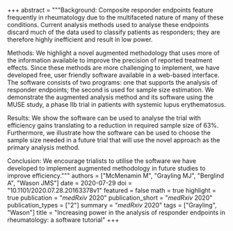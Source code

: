 +++
abstract = """Background: Composite responder endpoints feature frequently in rheumatology due to the multifaceted nature of many of these conditions. Current analysis methods used to analyse these endpoints discard much of the data used to classify patients as responders; they are therefore highly inefficient and result in low power.

Methods: We highlight a novel augmented methodology that uses more of the information available to improve the precision of reported treatment effects. Since these methods are more challenging to implement, we have developed free, user friendly software available in a web-based interface. The software consists of two programs: one that supports the analysis of responder endpoints; the second is used for sample size estimation. We demonstrate the augmented analysis method and its software using the MUSE study, a phase IIb trial in patients with systemic lupus erythematosus.

Results: We show the software can be used to analyse the trial with efficiency gains translating to a reduction in required sample size of 63%. Furthermore, we illustrate how the software can be used to choose the sample size needed in a future trial that will use the novel approach as the primary analysis method.

Conclusion: We encourage trialists to utilise the software we have developed to implement augmented methodology in future studies to improve efficiency."""
authors = ["McMenamin M", "Grayling MJ", "Berglind A", "Wason JMS"]
date = 2020-07-29
doi = "10.1101/2020.07.28.20163378v1"
featured = false
math = true
highlight = true
publication = "*medRxiv* 2020"
publication_short = "*medRxiv* 2020"
publication_types = ["2"]
summary = "*medRxiv* 2020"
tags = ["Grayling", "Wason"]
title = "Increasing power in the analysis of responder endpoints in rheumatology: a software tutorial"
+++
